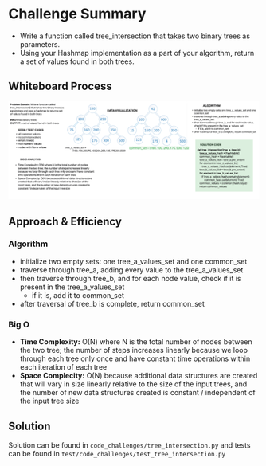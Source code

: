 # Challenge Summary

- Write a function called tree_intersection that takes two binary trees as parameters.
- Using your Hashmap implementation as a part of your algorithm, return a set of values found in both trees.

## Whiteboard Process

![Tree Intersection Whiteboard](tree_intersection_WB.png)

## Approach & Efficiency

### Algorithm

- initialize two empty sets: one tree_a_values_set and one common_set
- traverse through tree_a, adding every value to the tree_a_values_set
- then traverse through tree_b, and for each node value, check if it is present in the tree_a_values_set
  - if it is, add it to common_set
- after traversal of tree_b is complete, return common_set

### Big O

- **Time Complexity:** O(N) where N is the total number of nodes between the two tree; the number of steps increases linearly because we loop through each tree only once and have constant time operations within each iteration of each tree
- **Space Complecity:** O(N) because additional data structures are created that will vary in size linearly relative to the size of the input trees, and the number of new data structures created is constant / independent of the input tree size

## Solution

Solution can be found in `code_challenges/tree_intersection.py` and tests can be found in `test/code_challenges/test_tree_intersection.py`
